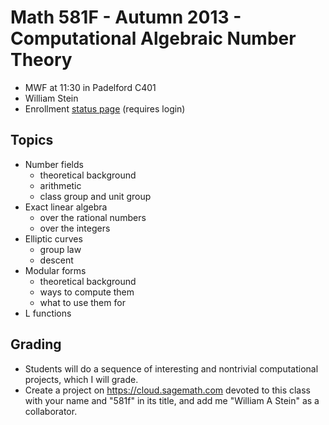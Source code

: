 # Math 581F - Autumn 2013 - Computational Algebraic Number Theory

- MWF at 11:30 in Padelford C401
- William Stein
- Enrollment [status page](https://sdb.admin.washington.edu/timeschd/uwnetid/sln.asp?QTRYR=AUT+2013&SLN=17193) (requires login)

## Topics

- Number fields
    - theoretical background
    - arithmetic
    - class group and unit group
- Exact linear algebra
    - over the rational numbers
    - over the integers
- Elliptic curves
    - group law
    - descent
- Modular forms
    - theoretical background
    - ways to compute them
    - what to use them for
- L functions

## Grading

- Students will do a sequence of interesting and nontrivial computational projects, which I will grade.
- Create a project on <https://cloud.sagemath.com> devoted to this class with your name and "581f" in its title, and add me "William A Stein" as a collaborator.  

